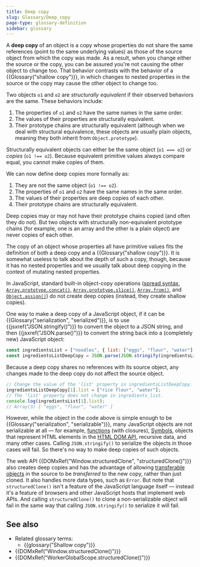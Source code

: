 ```yaml
---
title: Deep copy
slug: Glossary/Deep_copy
page-type: glossary-definition
sidebar: glossary
---
```


A **deep copy** of an object is a copy whose properties do not share the same references (point to the same underlying values) as those of the source object from which the copy was made. As a result, when you change either the source or the copy, you can be assured you're not causing the other object to change too. That behavior contrasts with the behavior of a {{Glossary("shallow copy")}}, in which changes to nested properties in the source or the copy may cause the other object to change too.

Two objects `o1` and `o2` are _structurally equivalent_ if their observed behaviors are the same. These behaviors include:

1. The properties of `o1` and `o2` have the same names in the same order.
2. The values of their properties are structurally equivalent.
3. Their prototype chains are structurally equivalent (although when we deal with structural equivalence, these objects are usually plain objects, meaning they both inherit from `Object.prototype`).

Structurally equivalent objects can either be the same object (`o1 === o2`) or _copies_ (`o1 !== o2`). Because equivalent primitive values always compare equal, you cannot make copies of them.

We can now define deep copies more formally as:

1. They are not the same object (`o1 !== o2`).
2. The properties of `o1` and `o2` have the same names in the same order.
3. The values of their properties are deep copies of each other.
4. Their prototype chains are structurally equivalent.

Deep copies may or may not have their prototype chains copied (and often they do not). But two objects with structurally non-equivalent prototype chains (for example, one is an array and the other is a plain object) are never copies of each other.

The copy of an object whose properties all have primitive values fits the definition of both a deep copy and a {{Glossary("shallow copy")}}. It is somewhat useless to talk about the depth of such a copy, though, because it has no nested properties and we usually talk about deep copying in the context of mutating nested properties.

In JavaScript, standard built-in object-copy operations ([spread syntax](/en-US/docs/Web/JavaScript/Reference/Operators/Spread_syntax), [`Array.prototype.concat()`](/en-US/docs/Web/JavaScript/Reference/Global_Objects/Array/concat), [`Array.prototype.slice()`](/en-US/docs/Web/JavaScript/Reference/Global_Objects/Array/slice), [`Array.from()`](/en-US/docs/Web/JavaScript/Reference/Global_Objects/Array/from), and [`Object.assign()`](/en-US/docs/Web/JavaScript/Reference/Global_Objects/Object/assign)) do not create deep copies (instead, they create shallow copies).

One way to make a deep copy of a JavaScript object, if it can be {{Glossary("serialization", "serialized")}}, is to use {{jsxref("JSON.stringify()")}} to convert the object to a JSON string, and then {{jsxref("JSON.parse()")}} to convert the string back into a (completely new) JavaScript object:

```js
const ingredientsList = ["noodles", { list: ["eggs", "flour", "water"] }];
const ingredientsListDeepCopy = JSON.parse(JSON.stringify(ingredientsList));
```

Because a deep copy shares no references with its source object, any changes made to the deep copy do not affect the source object.

```js
// Change the value of the 'list' property in ingredientsListDeepCopy.
ingredientsListDeepCopy[1].list = ["rice flour", "water"];
// The 'list' property does not change in ingredients_list.
console.log(ingredientsList[1].list);
// Array(3) [ "eggs", "flour", "water" ]
```

However, while the object in the code above is simple enough to be {{Glossary("serialization", "serializable")}}, many JavaScript objects are not serializable at all — for example, [functions](/en-US/docs/Web/JavaScript/Guide/Functions) (with closures), [Symbols](/en-US/docs/Web/JavaScript/Reference/Global_Objects/Symbol), objects that represent HTML elements in the [HTML DOM API](/en-US/docs/Web/API/HTML_DOM_API), recursive data, and many other cases. Calling `JSON.stringify()` to serialize the objects in those cases will fail. So there's no way to make deep copies of such objects.

The web API {{DOMxRef("Window.structuredClone", "structuredClone()")}} also creates deep copies and has the advantage of allowing [transferable objects](/en-US/docs/Web/API/Web_Workers_API/Transferable_objects) in the source to be _transferred_ to the new copy, rather than just cloned. It also handles more data types, such as `Error`. But note that `structuredClone()` isn't a feature of the JavaScript language itself — instead it's a feature of browsers and other JavaScript hosts that implement web APIs. And calling `structuredClone()` to clone a non-serializable object will fail in the same way that calling `JSON.stringify()` to serialize it will fail.

## See also

- Related glossary terms:
  - {{glossary("Shallow copy")}}
- {{DOMxRef("Window.structuredClone()")}}
- {{DOMxRef("WorkerGlobalScope.structuredClone()")}}

